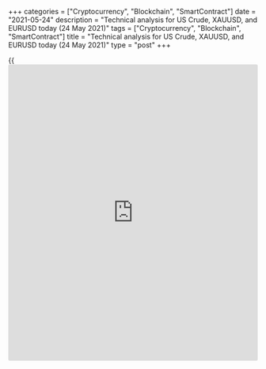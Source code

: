 +++
categories = ["Cryptocurrency", "Blockchain", "SmartContract"]
date = "2021-05-24"
description = "Technical analysis for US Crude, XAUUSD, and EURUSD today (24 May 2021)"
tags = ["Cryptocurrency", "Blockchain", "SmartContract"]
title = "Technical analysis for US Crude, XAUUSD, and EURUSD today (24 May 2021)"
type = "post"
+++

{{<iframe id="large-banner" src="https://www.bounty.group/#slide=27.0" width="100%" height="600" scrolling="no" style="border: 0px solid rgb(216, 221, 230); border-radius: 3px;">}}

2021-05-24

2021-05-24

Short-term analysis for oil, gold, and EURUSD for 24.05.2021Alex
Rodionov

I welcome my fellow traders! I have made a price forecast for US Crude,
XAUUSD, and EURUSD using a combination of margin zones methodology and
technical analysis. Based on the market analysis, I suggest entry
signals for intraday traders.

The Euro is trading between the Target Zone 1.2245 - 1.2227 and the
Intermediary Zone 1.2157 - 1.2148.

The article covers the following subjects:

## Oil price forecast for today: USCrude analysis

Oil price is correcting to a short-term downtrend and is currently
testing the key resistance 64.43 - 64.16. First of all, it is profitable
to look for new oil sales with a target at Friday's low.

If the price breaks out Intermediary Zone and consolidates above at the
US session, the short-term trend will reverse up. In this case, the
target will be the upper Target Zone 67.34 - 66.81, so switch to the
search for purchases.

### [USCrude][1] trading ideas for today:

Sell according to the pattern in Intermediary Zone 64.43 - 64.16.
TakeProfit: 61.56. StopLoss: according to the pattern rules.

* * *

## Gold price forecast for today: XAUUSD analysis

Gold traders partially worked out the buy pattern, reaching the
resistance level 1888 on Friday. Further price growth will be possible
if the level is broken out. The target will be Target Zone 2 1903 -
1898.

The price is consolidating under the resistance level of 1888. In case
of a price decline in the Intermediary Zone 1867 - 1865, look for new
purchases. If the Intermediary Zone is broken out, sell the metal with
the target at the lower Target Zone 1845 - 1840.

### [XAUUSD][2] trading ideas for today:

Buy according to the pattern in Intermediary Zone 1867 - 1865.
TakeProfit: 1888, Target Zone 2 1903 - 1898. StopLoss: according to the
pattern rules.

* * *

## Euro/Dollar forecast for today: EURUSD analysis

The Euro is trading between the Target Zone 1.2245 - 1.2227 and the
Intermediary Zone 1.2157 - 1.2148. The short-term trend is up. There is
no euro buy pattern in the Intermediary Zone, so continue to monitor the
situation. When a buy signal appears, open long trades with the target
at level 1.2239.

If the Intermediary Zone is broken out during the trading session, the
short-term trend will reverse down. In this case, switch to selling the
euro with the target at the lower Target Zone 1.2069 - 1.2051.

### [EURUSD][3] trading ideas for today:

Buy according to the pattern in Intermediary Zone 1.2157 - 1.2148.
TakeProfit: 1.2239. StopLoss: according to the pattern rules.

* * *

P.S. Did you like my article? Share it in social networks: it will be
the best “thank you" :)

Ask me questions and comment below. I’ll be glad to answer your
questions and give necessary explanations.

 **Useful links:**

  * I recommend trying to trade with a reliable broker [here][4]. The system allows you to trade by yourself or copy successful traders from all across the globe.
  * Use my promo-code BLOG for getting deposit bonus 50% on LiteForex platform. Just enter this code in the appropriate field while [depositing][5] your trading account.
  * Telegram chat for traders: <t.me/liteforexengchat>. We are sharing the signals and trading experience
  * Telegram channel with high-quality analytics, Forex reviews, training articles, and other useful things for traders <t.me/liteforex>

## Price chart of EURUSD in real time mode

The content of this article reflects the author’s opinion and does not
necessarily reflect the official position of LiteForex. The material
published on this page is provided for informational purposes only and
should not be considered as the provision of investment advice for the
purposes of Directive 2004/39/EC.

Rate this article:

{{value}}

( {{count}} {{title}} )

   1. my.liteforex.com/trading?type=oil
   2. my.liteforex.com/trading/chart?symbol=XAUUSD&returnUrl=true
   3. my.liteforex.com/trading/chart?symbol=EURUSD&returnUrl=true
   4. my.liteforex.com/?category=analysts-opinions&slug=short-term-analysis-for-oil-gold-and-eurusd-for-24052021&openPopup=%2Fregistration%2Fpopup&utm_source=blog&utm_medium=article&utm_campaign=bonus
   5. my.liteforex.com/deposit/?category=analysts-opinions&slug=short-term-analysis-for-oil-gold-and-eurusd-for-24052021&promo_code=BLOG&utm_source=blog&utm_medium=article&utm_campaign=bonus